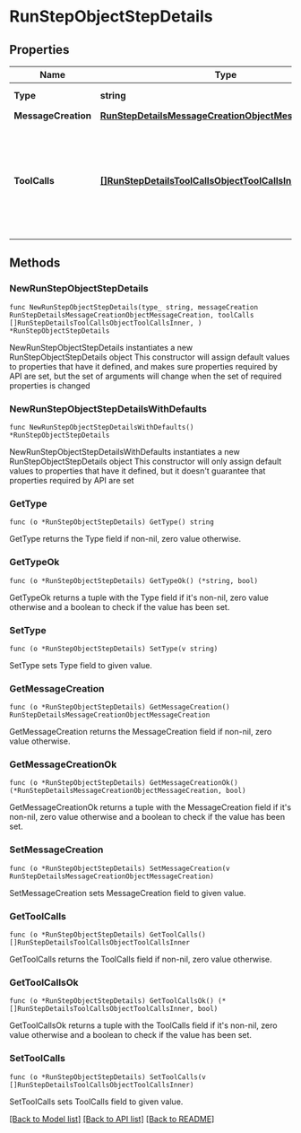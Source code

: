 # RunStepObjectStepDetails

## Properties

Name | Type | Description | Notes
------------ | ------------- | ------------- | -------------
**Type** | **string** | Always &#x60;message_creation&#x60;. | 
**MessageCreation** | [**RunStepDetailsMessageCreationObjectMessageCreation**](RunStepDetailsMessageCreationObjectMessageCreation.md) |  | 
**ToolCalls** | [**[]RunStepDetailsToolCallsObjectToolCallsInner**](RunStepDetailsToolCallsObjectToolCallsInner.md) | An array of tool calls the run step was involved in. These can be associated with one of three types of tools: &#x60;code_interpreter&#x60;, &#x60;file_search&#x60;, or &#x60;function&#x60;.  | 

## Methods

### NewRunStepObjectStepDetails

`func NewRunStepObjectStepDetails(type_ string, messageCreation RunStepDetailsMessageCreationObjectMessageCreation, toolCalls []RunStepDetailsToolCallsObjectToolCallsInner, ) *RunStepObjectStepDetails`

NewRunStepObjectStepDetails instantiates a new RunStepObjectStepDetails object
This constructor will assign default values to properties that have it defined,
and makes sure properties required by API are set, but the set of arguments
will change when the set of required properties is changed

### NewRunStepObjectStepDetailsWithDefaults

`func NewRunStepObjectStepDetailsWithDefaults() *RunStepObjectStepDetails`

NewRunStepObjectStepDetailsWithDefaults instantiates a new RunStepObjectStepDetails object
This constructor will only assign default values to properties that have it defined,
but it doesn't guarantee that properties required by API are set

### GetType

`func (o *RunStepObjectStepDetails) GetType() string`

GetType returns the Type field if non-nil, zero value otherwise.

### GetTypeOk

`func (o *RunStepObjectStepDetails) GetTypeOk() (*string, bool)`

GetTypeOk returns a tuple with the Type field if it's non-nil, zero value otherwise
and a boolean to check if the value has been set.

### SetType

`func (o *RunStepObjectStepDetails) SetType(v string)`

SetType sets Type field to given value.


### GetMessageCreation

`func (o *RunStepObjectStepDetails) GetMessageCreation() RunStepDetailsMessageCreationObjectMessageCreation`

GetMessageCreation returns the MessageCreation field if non-nil, zero value otherwise.

### GetMessageCreationOk

`func (o *RunStepObjectStepDetails) GetMessageCreationOk() (*RunStepDetailsMessageCreationObjectMessageCreation, bool)`

GetMessageCreationOk returns a tuple with the MessageCreation field if it's non-nil, zero value otherwise
and a boolean to check if the value has been set.

### SetMessageCreation

`func (o *RunStepObjectStepDetails) SetMessageCreation(v RunStepDetailsMessageCreationObjectMessageCreation)`

SetMessageCreation sets MessageCreation field to given value.


### GetToolCalls

`func (o *RunStepObjectStepDetails) GetToolCalls() []RunStepDetailsToolCallsObjectToolCallsInner`

GetToolCalls returns the ToolCalls field if non-nil, zero value otherwise.

### GetToolCallsOk

`func (o *RunStepObjectStepDetails) GetToolCallsOk() (*[]RunStepDetailsToolCallsObjectToolCallsInner, bool)`

GetToolCallsOk returns a tuple with the ToolCalls field if it's non-nil, zero value otherwise
and a boolean to check if the value has been set.

### SetToolCalls

`func (o *RunStepObjectStepDetails) SetToolCalls(v []RunStepDetailsToolCallsObjectToolCallsInner)`

SetToolCalls sets ToolCalls field to given value.



[[Back to Model list]](../README.md#documentation-for-models) [[Back to API list]](../README.md#documentation-for-api-endpoints) [[Back to README]](../README.md)


